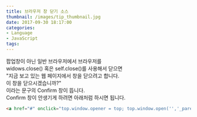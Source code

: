 ```yaml
---
title: 브라우저 창 닫기 소스
thumbnail: /images/tip_thumbnail.jpg
date: 2017-09-30 18:17:00
categories:
- Language
- JavaScript
tags:
---
```

팝업창이 아닌 일반 브라우저에서 브라우저를  
widows.close() 혹은 self.close()를 사용해서 닫으면  
"지금 보고 있는 웹 페이지에서 창을 닫으려고 합니다.  
이 창을 닫으시겠습니까?"  
이라는 문구의 Confirm 창이 뜹니다.  
Confirm 창이 안생기게 하려면 아래처럼 하시면 됩니다.  
```html
<a href="#" onclick="top.window.opener = top; top.window.open('','_parent', ''); top.window.close();">창닫기(경고창 없음)</a>
```
